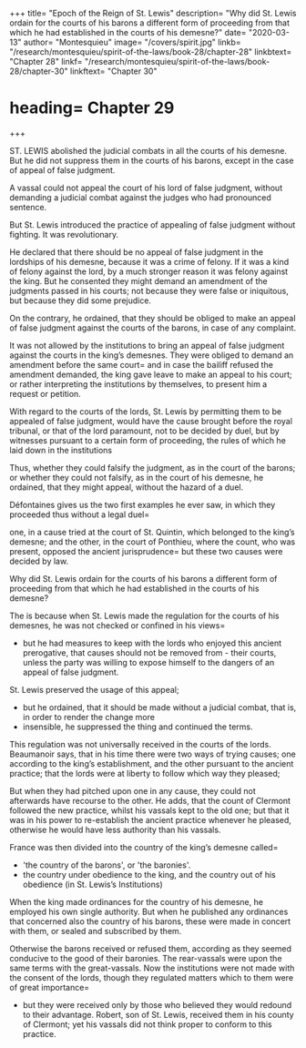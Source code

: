 
+++
title=  "Epoch of the Reign of St. Lewis"
description=  "Why did St. Lewis ordain for the courts of his barons a different form of proceeding from that which he had established in the courts of his demesne?"
date=  "2020-03-13"
author=  "Montesquieu"
image=  "/covers/spirit.jpg"
linkb=  "/research/montesquieu/spirit-of-the-laws/book-28/chapter-28"
linkbtext=  "Chapter 28"
linkf=  "/research/montesquieu/spirit-of-the-laws/book-28/chapter-30"
linkftext=  "Chapter 30"
# heading=  Chapter 29
+++

ST. LEWIS abolished the judicial combats in all the courts of his demesne. But he did not suppress them in the courts of his barons, except in the case of appeal of false judgment.

A vassal could not appeal the court of his lord of false judgment, without demanding a judicial combat against the judges who had pronounced sentence. 

But St. Lewis introduced the practice of appealing of false judgment without fighting. It was revolutionary.

He declared that there should be no appeal of false judgment in the lordships of his demesne, because it was a crime of felony. If it was a kind of felony against the lord, by a much stronger reason it was felony against the king. But he consented they might demand an amendment of the judgments passed in his courts; not because they were false or iniquitous, but because they did some prejudice. 

On the contrary, he ordained, that they should be obliged to make an appeal of false judgment against the courts of the barons, in case of any complaint.

It was not allowed by the institutions to bring an appeal of false judgment against the courts in the king’s demesnes. They were obliged to demand an amendment before the same court=  and in case the bailiff refused the amendment demanded, the king gave leave to make an appeal to his court; or rather interpreting the institutions by themselves, to present him a request or petition.

With regard to the courts of the lords, St. Lewis by permitting them to be appealed of false judgment, would have the cause brought before the royal tribunal, or that of the lord paramount, not to be decided by duel, but by witnesses pursuant to a certain form of proceeding, the rules of which he laid down in the institutions

Thus, whether they could falsify the judgment, as in the court of the barons; or whether they could not falsify, as in the court of his demesne, he ordained, that they might appeal, without the hazard of a duel.

Défontaines gives us the two first examples he ever saw, in which they proceeded thus without a legal duel= 

one, in a cause tried at the court of St. Quintin, which belonged to the king’s demesne; and the other, in the court of Ponthieu, where the count, who was present, opposed the ancient jurisprudence=  but these two causes were decided by law.

Why did St. Lewis ordain for the courts of his barons a different form of proceeding from that which he had established in the courts of his demesne?

The is because when St. Lewis made the regulation for the courts of his demesnes, he was not checked or confined in his views= 
- but he had measures to keep with the lords who enjoyed this ancient prerogative, that causes should not be removed from - their courts, unless the party was willing to expose himself to the dangers of an appeal of false judgment.

St. Lewis preserved the usage of this appeal;
- but he ordained, that it should be made without a judicial combat, that is, in order to render the change more 
- insensible, he suppressed the thing and continued the terms.

This regulation was not universally received in the courts of the lords. Beaumanoir says, that in his time there were two ways of trying causes; one according to the king’s establishment, and the other pursuant to the ancient practice; that the lords were at liberty to follow which way they pleased;

But when they had pitched upon one in any cause, they could not afterwards have recourse to the other.
He adds, that the count of Clermont followed the new practice, whilst his vassals kept to the old one; but that it was in his power to re-establish the ancient practice whenever he pleased, otherwise he would have less authority than his vassals.

France was then divided into the country of the king’s demesne called= 
- 'the country of the barons', or 'the baronies'. 
- the country under obedience to the king, and the country out of his obedience (in St. Lewis’s Institutions)

When the king made ordinances for the country of his demesne, he employed his own single authority. But when he published any ordinances that concerned also the country of his barons, these were made in concert with them, or sealed and subscribed by them. 

Otherwise the barons received or refused them, according as they seemed conducive to the good of their baronies.
The rear-vassals were upon the same terms with the great-vassals.
Now the institutions were not made with the consent of the lords, though they regulated matters which to them were of great importance= 
- but they were received only by those who believed they would redound to their advantage. Robert, son of St. Lewis, received them in his county of Clermont;
yet his vassals did not think proper to conform to this practice.
